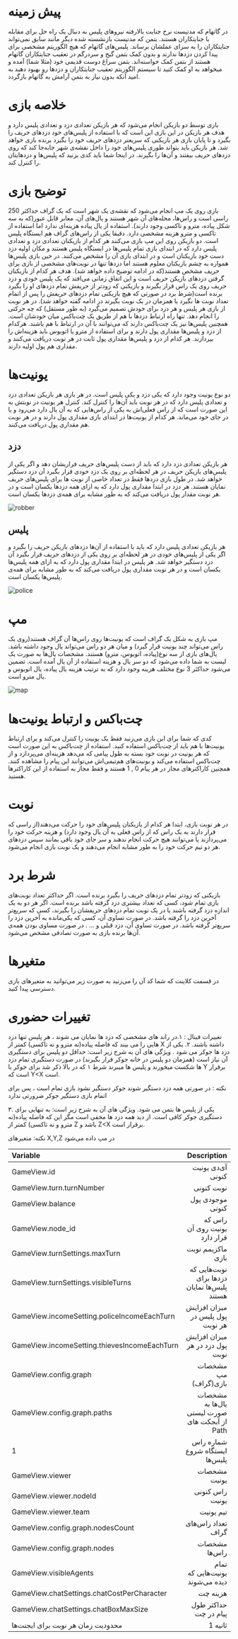 # پیش زمینه
در گاتهام که مدتیست نرخ جنایت بالارفته نیروهای پلیس به دنبال یک راه حل برای مقابله با جنایتکاران هستند. بتمن که مدتیست بازنشسته شده دیگر مانند سابق نمی‌تواند جنایتکاران را به سزای عملشان برساند. پلیس‌های گاتهام که هیچ الگوریتم مشخصی برای پیدا کردن دزدها ندارند و بدون کمک بتمن گیج و سردرگم در تعقیب جنایتکاران گاتهام هستند از بتمن کمک خواسته‌اند. بتمن سراغ دوست قدیمی خود (مثلا شما) آمده و میخواهد به او کمک کنید تا سیستم الگوریتم تعقیب جنایتکاران و دزدها رو بهبود دهید به امید آنکه بدون نیاز به بتمن آرامش به گاتهام بازگردد.

# خلاصه بازی
بازی توسط دو بازیکن انجام می‌شود که هر بازیکن تعدادی دزد و تعدادی پلیس دارد و هدف هر بازیکن در این بازی این است که با استفاده از پلیس‌های خود دزدهای حریف را بگیرد و تا پایان بازی هر بازیکنی که سریعتر دزد‌های حریف خود را بگیرد برنده بازی خواهد شد. هر بازیکن باید بتواند طوری پلیس‌های خود را داخل نقشه‌ی شهر جابه‌جا کند که روی دزد‌های حریف بیفتند و آن‌ها را بگیرند. در اینجا شما باید کدی بزنید که پلیس‌ها و دزد‌هایتان را کنترل کند.

# توضیح بازی
بازی روی یک مپ انجام می‌شود که نقشه‌ی یک شهر است که یک گراف حداکثر 250 راسی است و راس‌ها، محله‌های آن شهر هستند و یال‌های آن، معابر قابل عبور(که به سه شکل پیاده، مترو و تاکسی وجود دارند). استفاده از یال پیاده هزینه‌ای ندارد اما استفاده از تاکسی و مترو هزینه مشخصی دارد. دقیقا یکی از راس‌های گراف هم ایستگاه پلیس است. دو بازیکن روی این مپ بازی می‌کنند هر کدام از بازیکنان تعدادی دزد و تعدادی پلیس دارد که در ابتدای بازی تمام پلیس‌ها در ایستگاه پلیس هستند و مکان اولیه دزد دست خود بازیکنان است و در ابتدای بازی آن را مشخص می‌کنند. در حین بازی پلیس‌ها همواره به چشم بازیکنان معلوم هستند اما دزد‌ها تنها در نوبت‌های مشخصی از بازی برای حریف مشخص هستند(که در ادامه توضیح داده خواهد شد). هدف هر کدام از بازیکنان گرفتن دزدهای بازیکن حریف است و این اتفاق زمانی می‌افتد که یک پلیس خودی و دزد حریف روی یک راس قرار بگیرند و بازیکنی که زودتر از حریفش تمام دزدهای او را بگیرد برنده است(شرط برد در صورتی که هیچ بازیکنی تمام دزدهای حریفش را پس از اتمام تعداد نوبت ها نگیرد یا همزمان در یک نوبت بگیرند در ادامه گفته خواهد شد). در هر نوبت از بازی هر پلیس و هر دزد برای خودش تصمیم می‌گیرد (به طور مستقل) که چه حرکتی را انجام دهد. تنها راه ارتباط دزدها با هم از طریق یک چت‌باکس میان خودشان است. همچنین پلیس‌ها نیز یک چت‌باکس دارند که می‌توانند با آن در ارتباط با هم باشند. هرکدام از دزد‌ و پلیس‌ها مقداری پول دارند و برای استفاده از مترو یا اتوبوس باید هزینه‌اش را بپردازند. هر کدام از دزد و پلیس‌ها مقداری پول ثابت در هر نوبت دریافت می‌کنند و مقداری هم پول اولیه دارند.

# یونیت‌ها
دو نوع یونیت وجود دارد که یکی دزد و یکی پلیس است. در هر بازی هر بازیکن تعدادی دزد و  تعدادی پلیس دارد که در هر نوبت باید آن‌ها را کنترل کند. کنترل هر یونیت در نوبتش به این صورت است که از راس فعلی‌اش به یکی از راس‌هایی که به آن یال دارد می‌رود و یا در جای خود می‌ماند. هر کدام از یونیت‌ها در ابتدای بازی مقداری پول دارند و در هر نوبت هم مقداری پول دریافت می‌کنند.

## دزد
هر بازیکن تعدادی دزد دارد که باید از دست پلیس‌های حریف فراریشان دهد و اگر یکی از پلیس‌های بازیکن حریف در هر لحظه‌ای بر روی یک دزد خودی قرار بگیرد آن دزد دستگیر خواهد شد.
در طول بازی دزدها فقط در تعداد خاصی از نوبت ها برای پلیس‌های حریف نمایان هستند.
هر دزد در ابتدا مقداری پول دارد که به ازای همه دزدها یکسان است و در هر نوبت مقدار پول دریافت می‌کند که به طور مشابه برای همه‌ی دزدها یکسان است.

![robber](https://github.com/SharifAIChallenge/AIC22-Doc/blob/main/images/robber.jpg?raw=true)

## پلیس
هر بازیکن تعدادی پلیس دارد که باید با استفاده از آن‌ها دزدهای بازیکن حریف را بگیرد و اگر یکی از پلیس‌های خودی در هر لحظه‌ای بر روی یکی از دزدهای حریف قرار بگیرد آن دزد دستگیر خواهد شد.
هر پلیس در ابتدا مقداری پول دارد که به ازای همه پلیس‌ها یکسان است و در هر نوبت مقداری پول دریافت می‌کند که به طور مشابه برای همه‌ی پلیس‌ها یکسان است.

![police](https://github.com/SharifAIChallenge/AIC22-Doc/blob/main/images/police.jpg?raw=true)


# مپ
مپ بازی به شکل یک گراف است که یونیت‌ها روی راس‌ها آن گراف هستند(روی یک راس می‌تواند چند یونیت قرار گیرد) و میان هر دو راس می‌تواند یال وجود داشته باشد. یال‌های بازی از سه نوع(پیاده، اتوبوس، مترو) هستند. مشخصات یال‌ها به صورت یک لیست به شما داده می‌شود که دو سر یال و هزینه استفاده از آن یال آمده است. تضمین می‌شود حداکثر 3 نوع مختلف هزینه وجود دارد که به ترتیب هزینه یال پیاده، یال اتوبوس و یال مترو است.

![map](https://github.com/SharifAIChallenge/AIC22-Doc/blob/main/images/map.jpg?raw=true)


# چت‌باکس و ارتباط یونیت‌ها
کدی که شما برای این بازی می‌زنید فقط یک یونیت را کنترل می‌کند و برای ارتباط یونیت‌ها با هم باید از چت‌باکس استفاده کنید. استفاده از چت‌باکس به این صورت است که هر یونیت در نوبت خود بسته به طول پیامی که می‌دهد هزینه‌ای می‌پردازد و از چت‌باکس استفاده می‌کند و یونیت‌های هم‌تیمی‌اش می‌توانند این پیام را مشاهده کنند. همچنین کاراکترهای مجاز در هر پیام 0 , 1 هستند و فقط مجاز به استفاده از این کاراکترها هستید.

# نوبت
در هر نوبت بازی،  ابتدا هر کدام از بازیکنان پلیس‌های خود را حرکت می‌دهند(از راسی که قرار دارند به یک راس که از راس فعلی به آن یال وجود دارد) و هزینه حرکت خود را می‌پردازند یا می‌توانند هیچ حرکت انجام ندهند و سر جای خود باقی بمانند سپس دزد‌های هر دو تیم حرکت خود را به طور مشابه انجام می‌دهند و یک نوبت بازی انجام می‌شود.

# شرط برد
بازیکنی که زودتر تمام دزدهای حریف را بگیرد برنده است. اگر حداکثر تعداد نوبت‌های بازی تمام شود، کسی که تعداد بیشتری دزد گرفته باشد برنده است. اگر هر دو به یک اندازه دزد گرفته باشند یا در یک نوبت تمام دزدهای حریفشان را بگیرند، کسی که سریع‌تر آخرین دزد را گرفته باشد. در صورت تساوی آن، کسی که یکی‌مانده به آخرین دزد را سریع‌تر گرفته باشد. در صورت تساوی آن، دزد قبلی و … . در صورت مساوی بودن همه‌ی آن‌ها برنده بازی به صورت تصادفی مشخص می‌شود.

# متغیرها
در قسمت کلاینت که شما کد آن را می‌زنید به صورت زیر می‌توانید به متغیرهای بازی دسترسی پیدا کنید.

# تغییرات حضوری
تغییرات فینال :
۱.در راند های مشخصی که دزد ها نمایان می شوند ، هر پلیس تنها دزد هایی را می بیند که فاصله پیاده(نه مترو و نه تاکسی) کمتر از X داشته باشند. 
۲. یکی از دزد ها جوکر می شود . ویژگی های آن به شرح زیر است: 
حداقل دو پلیس برای دستگیری آن نیاز است (همزمان دو پلیس در خانه جوکر قرار بگیرند)
در صورت دستگیری تمام دزد ها شکست میخورند و پلیس ها میبرند
شرط ۱ که در بالا ذکر شد برای جوکر با Y برقرار است که Y<X است.

نکته : در صورتی همه دزد دستگیر شوند جوکر دستگیر نشود بازی تمام است ، پس برای اتمام بازی دستگیر جوکر ضرورتی ندارد 

۳. یکی از پلیس ها بتمن می شود. ویژگی های آن به شرح زیر است:
به تنهایی برای دستگیری جوکر کافی است.
از دید همه دزد ها مخفی است مگر این که فاصله پیاده(نه مترو و نه تاکسی) کمتر از Z باشد و Z<X برقرار است.

نکته: متغیرهای X,Y,Z در مپ داده می‌شود

| **Variable** |  **Description**  |
|:-------------|--------------------------:|
|GameView.id |  آی‌دی یونیت کنونی |
|GameView.turn.turnNumber |  نوبت کنونی|
|GameView.balance |  موجودی پول کنونی|
|GameView.node_id |  راس که یونیت روی آن قرار دارد     |
|GameView.turnSettings.maxTurn |  ماکزیمم نوبت بازی            |
|GameView.turnSettings.visibleTurns |  نوبت‌هایی که دزدها برای پلیس‌ها نمایان هستند |
|GameView.incomeSetting.policeIncomeEachTurn |  میزان افزایش پول پلیس در هر نوبت   |
|GameView.incomeSetting.thievesIncomeEachTurn |  میزان افزایش پول دزد در هر نوبت |
|GameView.config.graph |  مشخصات مپ بازی(گراف)  |
|GameView.config.graph.paths |  مشخصات یال‌ها به صورت لیستی از آبجکت های Path  |
|1 |  شماره راس ایستگاه شروع پلیس‌ها  |
|GameView.viewer |  مشخصات یونیت            |
|GameView.viewer.nodeId |  راس کنونی یونیت     |
|GameView.viewer.team |  تیم یونیت       |
|GameView.config.graph.nodesCount |  تعداد راس‌های گراف  |
|GameView.config.graph.nodes |  مشخصات راس‌ها       |
|GameView.visibleAgents |  تمام یونیت‌هایی که دیده می‌شوند   |
|GameView.chatSettings.chatCostPerCharacter |  هزینه چت |
|GameView.chatSettings.chatBoxMaxSize |  حداکثر طول پیام در چت|
|محدودیت زمان هر نوبت برای ایجنت‌ها |  1 ثانیه|
